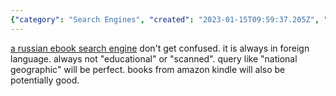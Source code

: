 ```yaml
---
{"category": "Search Engines", "created": "2023-01-15T09:59:37.205Z", "date": "2023-01-15 09:59:37", "description": "LibGen.is is a Russian ebook search engine that offers the latest free ebooks in various languages and genres, including non-educational content. It can be useful for finding books on popular topics or those from Amazon Kindle.", "modified": "2023-01-15T10:01:46.951Z", "tags": ["ebooks", "free ebooks", "foreign languages", "non-educational content", "LibGen.is", "book search engine", "Amazon Kindle"], "title": "library genesis, getting latest ebooks for free"}
---
```

[a russian ebook search engine](http://libgen.is/)
don't get confused. it is always in foreign language. always not "educational" or "scanned".
query like "national geographic" will be perfect. books from amazon kindle will also be potentially good.